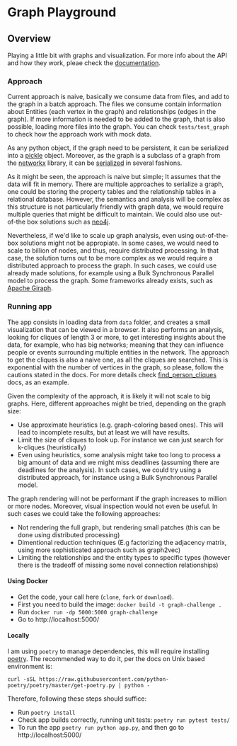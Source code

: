# Graph Playground

## Overview

Playing a little bit with graphs and visualization. For more info about the API and how they work, pleae check the [documentation](https://dpalmasan.github.io/graph-tools-playground).

### Approach

Current approach is naive, basically we consume data from files, and add to the graph in a batch approach. The files we consume contain information about Entities (each vertex in the graph) and relationships (edges in the graph). If more information is needed to be added to the graph, that is also possible, loading more files into the graph. You can check `tests/test_graph` to check how the approach work with mock data. 

As any python object, if the graph need to be persistent, it can be serialized into a [pickle](https://docs.python.org/3/library/pickle.html) object. Moreover, as the graph is a subclass of a graph from the [networkx](https://networkx.org/) library, it can be [serialized](https://networkx.org/documentation/stable/reference/readwrite/index.html) in several fashions.

As it might be seen, the approach is naive but simple; It assumes that the data will fit in memory. There are multiple approaches to serialize a graph, one could be storing the property tables and the relationship tables in a relational database. However, the semantics and analysis will be complex as this structure is not particularly friendly with graph data, we would require multiple queries that might be difficult to maintain. We could also use out-of-the box solutions such as [neo4j](https://neo4j.com/).

Nevertheless, if we'd like to scale up graph analysis, even using out-of-the-box solutions might not be appropiate. In some cases, we would need to scale to billion of nodes, and thus, require distributed processing. In that case, the solution turns out to be more complex as we would require a distributed approach to process the graph. In such cases, we could use already made solutions, for example using a Bulk Synchronous Parallel model to process the graph. Some frameworks already exists, such as [Apache Giraph](https://giraph.apache.org/).


### Running app

The app consists in loading data from `data` folder, and creates a small visualization that can be viewed in a browser. It also performs an analysis, looking for cliques of length 3 or more, to get interesting insights about the data, for example, who has big networks; meaning that they can influence people or events surrounding multiple entities in the network. The approach to get the cliques is also a naive one, as all the cliques are  searched. This is exponential with the number of vertices in the graph, so please, follow the cautions stated in the docs. For more details check [find_person_cliques](https://dpalmasan.github.io/graph-tools-playground/api_reference/graph.html#graph_tools_playground.graph.ChallengeGraph.find_person_cliques) docs, as an example.

Given the complexity of the approach, it is likely it will not scale to big graphs. Here, different approaches might be tried, depending on the graph size:

* Use approximate heuristics (e.g. graph-coloring based ones). This will lead to incomplete results, but at least we will have results.
* Limit the size of cliques to look up. For instance we can just search for k-cliques (heuristically)
* Even using heuristics, some analysis might take too long to process a big amount of data and we might miss deadlines (assuming there are deadlines for the analysis). In such cases, we could try using a distributed approach, for instance using a Bulk Synchronous Parallel model.

The graph rendering will not be performant if the graph increases to million or more nodes. Moreover, visual inspection would not even be useful. In such cases we could take the following approaches:

* Not rendering the full graph, but rendering small patches (this can be done using distributed processing)
* Dimentional reduction techniques (E.g factorizing the adjacency matrix, using more sophisticated approach such as graph2vec)
* Limiting the relationships and the entity types to specific types (however there is the tradeoff of missing some novel connection relationships)

#### Using Docker

* Get the code, your call here (`clone`, `fork` or `download`).
* First you need to build the image: `docker build -t graph-challenge .`
* Run `docker run -dp 5000:5000 graph-challenge`
* Go to http://localhost:5000/

#### Locally

I am using `poetry` to manage dependencies, this will require installing [poetry](https://python-poetry.org/). The recommended way to do it, per the docs on Unix based environment is:

`curl -sSL https://raw.githubusercontent.com/python-poetry/poetry/master/get-poetry.py | python -`

Therefore, following these steps should suffice:

* Run `poetry install`
* Check app builds correctly, running unit tests: `poetry run pytest tests/`
* To run the app `poetry run python app.py`, and then go to http://localhost:5000/
